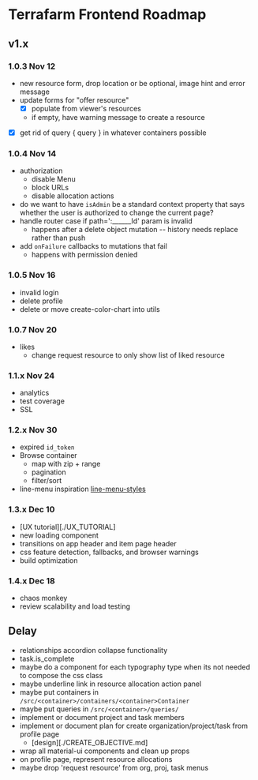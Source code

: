 # Terrafarm Frontend Roadmap

## v1.x

### 1.0.3 Nov 12

- new resource form, drop location or be optional, image hint and error message
- update forms for "offer resource"
  - [x] populate from viewer's resources
  - if empty, have warning message to create a resource
- [x] get rid of query { query } in whatever containers possible

### 1.0.4 Nov 14

- authorization
  - disable Menu
  - block URLs
  - disable allocation actions
- do we want to have `isAdmin` be a standard context property that says whether
  the user is authorized to change the current page?
- handle router case if path=':______Id' param is invalid
  - happens after a delete object mutation -- history needs replace rather than push
- add `onFailure` callbacks to mutations that fail
  - happens with permission denied

### 1.0.5 Nov 16

- invalid login
- delete profile
- delete or move create-color-chart into utils

### 1.0.7 Nov 20

- likes
  - change request resource to only show list of liked resource

### 1.1.x Nov 24

- analytics
- test coverage
- SSL

### 1.2.x Nov 30

- expired `id_token`
- Browse container
  - map with zip + range
  - pagination
  - filter/sort
- line-menu inspiration [line-menu-styles](http://tympanus.net/Development/LineMenuStyles/#Valentine)

### 1.3.x Dec 10

- [UX tutorial][./UX_TUTORIAL]
- new loading component
- transitions on app header and item page header
- css feature detection, fallbacks, and browser warnings
- build optimization

### 1.4.x Dec 18

- chaos monkey
- review scalability and load testing

## Delay

- relationships accordion collapse functionality
- task.is_complete
- maybe do a component for each typography type when its not needed to compose the css class
- maybe underline link in resource allocation action panel
- maybe put containers in `/src/<container>/containers/<container>Container`
- maybe put queries in `/src/<container>/queries/`
- implement or document project and task members
- implement or document plan for create organization/project/task from profile page
  - [design][./CREATE_OBJECTIVE.md]
- wrap all material-ui components and clean up props
- on profile page, represent resource allocations
- maybe drop 'request resource' from org, proj, task menus
